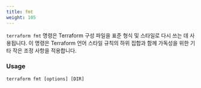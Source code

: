```yaml
---
title: fmt
weight: 105
---
```


`terraform fmt` 명령은 Terraform 구성 파일을 표준 형식 및 스타일로 다시 쓰는 데 사용됩니다. 이 명령은 Terraform 언어 스타일 규칙의 하위 집합과 함께 가독성을 위한 기타 작은 조정 사항을 적용합니다.

### Usage

```
terraform fmt [options] [DIR]
```
